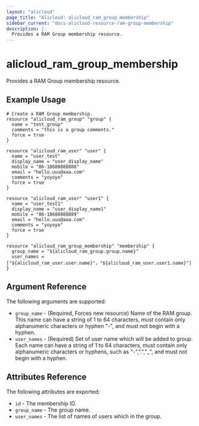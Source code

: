 ```yaml
---
layout: "alicloud"
page_title: "Alicloud: alicloud_ram_group_membership"
sidebar_current: "docs-alicloud-resource-ram-group-membership"
description: |-
  Provides a RAM Group membership resource.
---
```


# alicloud\_ram\_group\_membership

Provides a RAM Group membership resource. 

## Example Usage

```
# Create a RAM Group membership.
resource "alicloud_ram_group" "group" {
  name = "test_group"
  comments = "this is a group comments."
  force = true
}

resource "alicloud_ram_user" "user" {
  name = "user_test"
  display_name = "user_display_name"
  mobile = "86-18688888888"
  email = "hello.uuu@aaa.com"
  comments = "yoyoyo"
  force = true
}

resource "alicloud_ram_user" "user1" {
  name = "user_test1"
  display_name = "user_display_name1"
  mobile = "86-18688888889"
  email = "hello.uuu@aaa.com"
  comments = "yoyoyo"
  force = true
}

resource "alicloud_ram_group_membership" "membership" {
  group_name = "${alicloud_ram_group.group.name}"
  user_names = ["${alicloud_ram_user.user.name}"，"${alicloud_ram_user.user1.name}"]
}
```
## Argument Reference

The following arguments are supported:

* `group_name` - (Required, Forces new resource) Name of the RAM group. This name can have a string of 1 to 64 characters, must contain only alphanumeric characters or hyphen "-", and must not begin with a hyphen.
* `user_names` - (Required) Set of user name which will be added to group. Each name can have a string of 1 to 64 characters, must contain only alphanumeric characters or hyphens, such as "-",".","_", and must not begin with a hyphen.

## Attributes Reference

The following attributes are exported:

* `id` - The membership ID.
* `group_name` - The group name.
* `user_names` - The list of names of users which in the group.